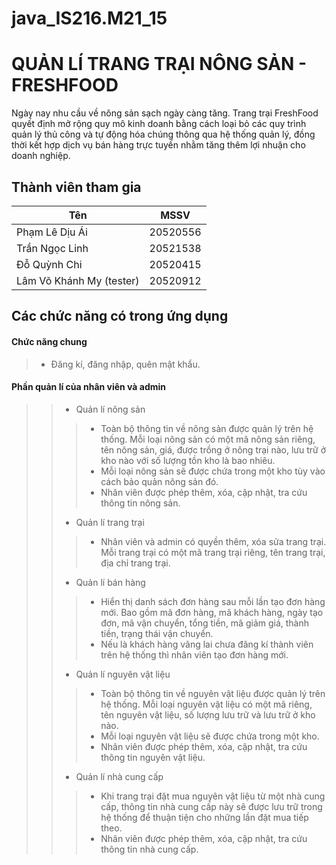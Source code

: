 # java_IS216.M21_15
# QUẢN LÍ TRANG TRẠI NÔNG SẢN - FRESHFOOD
Ngày nay nhu cầu về nông sản sạch ngày càng tăng. Trang trại FreshFood quyết định mở rộng quy mô kinh doanh bằng cách loại bỏ các quy trình quản lý thủ công và tự động hóa chúng thông qua hệ thống quản lý, đồng thời kết hợp dịch vụ bán hàng trực tuyến nhằm tăng thêm lợi nhuận cho doanh nghiệp.
## Thành viên tham gia
| Tên                        | MSSV     |
|----------------------------|----------|
| Phạm Lê Dịu Ái             | 20520556 |
| Trần Ngọc Linh             | 20521538 |
| Đỗ Quỳnh Chi               | 20520415 |
| Lâm Võ Khánh My (tester)   | 20520912 |
## Các chức năng có trong ứng dụng
#### Chức năng chung
> * Đăng kí, đăng nhập, quên mật khẩu.
#### Phần quản lí của nhân viên và admin 
>> * Quản lí nông sản
>>> * Toàn bộ thông tin về nông sản được quản lý trên hệ thống. Mỗi loại nông sản có một mã nông sản riêng, tên nông sản, giá, được trồng ở nông trại nào, lưu trữ ở kho nào với số lượng tồn kho là bao nhiêu.
>>> * Mỗi loại nông sản sẽ được chứa trong một kho tùy vào cách bảo quản nông sản đó.
>>> * Nhân viên được phép thêm, xóa, cập nhật, tra cứu thông tin nông sản.
>> * Quản lí trang trại
>>> * Nhân viên và admin có quyền thêm, xóa sửa trang trại. Mỗi trang trại có một mã trang trại riêng, tên trang trại, địa chỉ trang trại. 
>> * Quản lí bán hàng
>>> * Hiển thị danh sách đơn hàng sau mỗi lần tạo đơn hàng mới. Bao gồm mã đơn hàng, mã khách hàng, ngày tạo đơn, mã vận chuyển, tổng tiền, mã giảm giá, thành tiền, trạng thái vận chuyển.
>>> * Nếu là khách hàng vãng lai chưa đăng kí thành viên trên hệ thống thì nhân viên tạo đơn hàng mới. 
>> * Quản lí nguyên vật liệu
>>> * Toàn bộ thông tin về nguyên vật liệu được quản lý trên hệ thống. Mỗi loại nguyên vật liệu có một mã riêng, tên nguyên vật liệu, số lượng lưu trữ và lưu trữ ở kho nào.
>>> * Mỗi loại nguyên vật liệu sẽ được chứa trong một kho.
>>> * Nhân viên được phép thêm, xóa, cập nhật, tra cứu thông tin nguyên vật liệu. 
>> * Quản lí nhà cung cấp
>>> * Khi trang trại đặt mua nguyên vật liệu từ một nhà cung cấp, thông tin nhà cung cấp này sẽ được lưu trữ trong hệ thống để thuận tiện cho những lần đặt mua tiếp theo.
>>> * Nhân viên được phép thêm, xóa, cập nhật, tra cứu thông tin nhà cung cấp.
